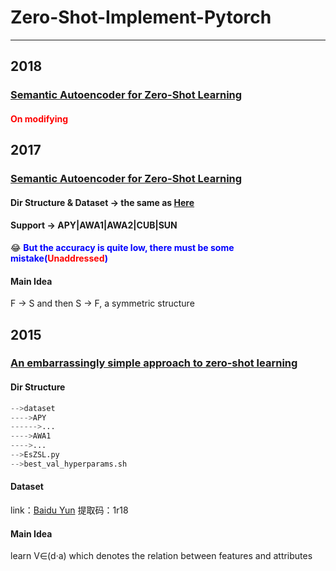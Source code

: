 # Zero-Shot-Implement-Pytorch
------
## 2018
###  [Semantic Autoencoder for Zero-Shot Learning](https://github.com/DingjieFu/Zero-Shot-Implement-Pytorch/tree/main/FGN)
#### <font color=red>On modifying</font>
## 2017
###  [Semantic Autoencoder for Zero-Shot Learning](https://github.com/DingjieFu/Zero-Shot-Implement-Pytorch/tree/main/SAE)
#### Dir Structure & Dataset -> the same as [Here](https://github.com/DingjieFu/Zero-Shot-Implement-Pytorch/tree/main/EsZSL)
#### Support -> APY|AWA1|AWA2|CUB|SUN 
:joy: **<font color=blue>But the accuracy is quite low, there must be some mistake(<font color=red>Unaddressed</font>)</font>**
#### Main Idea
F -> S and then S -> F, a symmetric structure
## 2015
###  [An embarrassingly simple approach to zero-shot learning](https://github.com/DingjieFu/Zero-Shot-Implement-Pytorch/tree/main/EsZSL)
#### Dir Structure
```python
-->dataset
---->APY
------>...
---->AWA1
---->...
-->EsZSL.py
-->best_val_hyperparams.sh
```
#### Dataset
link：[Baidu Yun](https://pan.baidu.com/s/1SVtMxKArCG6XHaqpNJGuDQ) 提取码：1r18
#### Main Idea
learn V∈(d·a) which denotes the relation between features and attributes
